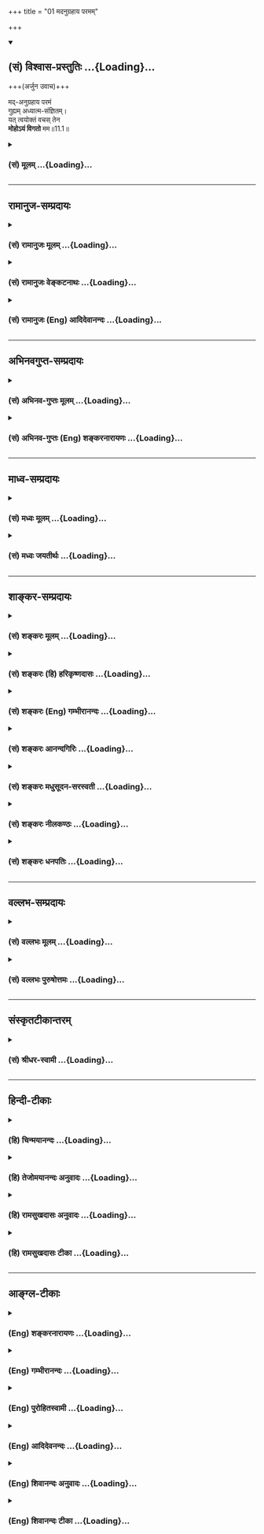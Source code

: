 +++
title = "01 मदनुग्रहाय परमम्"

+++
<div class="js_include" newlevelforh1="2" title="(सं) विश्वास-प्रस्तुतिः" unfilled url="/mahAbhAratam/shlokashaH/06-bhIShma-parva/03-bhagavad-gItA-parva/saMskRtam/vishvAsa-prastutiH/11_vishva-rUpa-darshana/01_madanugrahAya_par.md">
<details open><summary><h2>(सं) विश्वास-प्रस्तुतिः ...{Loading}...</h2></summary>

+++(अर्जुन उवाच)+++

मद्-अनुग्रहाय परमं  
गुह्यम् अध्यात्म-संज्ञितम्।  
यत् त्वयोक्तं वचस् तेन  
**मोहोऽयं विगतो** मम॥11.1॥
</details>
</div>
<div class="js_include collapsed" newlevelforh1="3" title="(सं) मूलम्" unfilled url="/mahAbhAratam/shlokashaH/06-bhIShma-parva/03-bhagavad-gItA-parva/saMskRtam/mUlam/11_vishva-rUpa-darshana/01_madanugrahAya_par.md">
<details><summary><h3>(सं) मूलम् ...{Loading}...</h3></summary>

अर्जुन उवाच  
मदनुग्रहाय परमं गुह्यमध्यात्मसंज्ञितम्।  
यत्त्वयोक्तं वचस्तेन मोहोऽयं विगतो मम।।11.1।।
</details>
</div>


_________________
## रामानुज-सम्प्रदायः
<div class="js_include collapsed" newlevelforh1="3" title="(सं) रामानुजः मूलम्" unfilled url="/mahAbhAratam/shlokashaH/06-bhIShma-parva/03-bhagavad-gItA-parva/saMskRtam/rAmAnujaH/mUlam/11_vishva-rUpa-darshana/01_madanugrahAya_par.md">
<details><summary><h3>(सं) रामानुजः मूलम् ...{Loading}...</h3></summary>

एवं भक्तियोगनिष्पत्तये तद्विवृद्धये च सकलेतरविलक्षणेन स्वाभाविकेन भगवदसाधारणेन कल्याणगुणगणेन सह भगवतः सर्वात्मत्वं तत एव तद्व्यतिरिक्तस्य कृत्स्नस्य चिदचिदात्मकस्य वस्तुजातस्य तच्छरीरतया तदायत्तस्वरूपस्थितिप्रवृत्तित्वं चोक्तम् । तम् एतं भगवदसाधारणं स्वभावं कृत्स्नस्य तदायत्तस्वरूपस्थितिप्रवृत्तितां च भगवत्सकाशाद् उपश्रुत्य एवम् एवेति नित्यश् च तथाभूतं भगवन्तं साक्षात्कर्तुकामो ऽर्जुन उवाच । तथैव भगवत्प्रसादाद् अनन्तरं द्रक्ष्यति । "सर्वाश्चर्यमयं देवम् अनन्तं विश्वतोमुखम् ॥। तत्रैकस्थं जगत् कृत्स्नं प्रतिभक्तम् अनेकधाः" इति हि वक्ष्यते ।

।।11.1।। अर्जुन उवाच -- देहात्माभिमानरूपमोहेन मोहितस्य मम
अनुग्रहैकप्रयोजनाय **परमं गुह्यं** परमं रहस्यम् **अध्यात्मसंज्ञितम्**
आत्मनि वक्तव्यं वचःन त्वेवाहं जातु नासम् (गीता 2।12) इत्यादितस्माद्योगी
भवार्जुन (गीता 6।46) इत्येतदन्तं **यत् त्वया उक्तम्; तेन अयं मम**
आत्मविषयो **मोहः** सर्वो **विगतः** दूरतो निरस्तः।

</details>
</div>
<div class="js_include collapsed" newlevelforh1="3" title="(सं) रामानुजः वेङ्कटनाथः" unfilled url="/mahAbhAratam/shlokashaH/06-bhIShma-parva/03-bhagavad-gItA-parva/saMskRtam/rAmAnujaH/venkaTanAthaH/11_vishva-rUpa-darshana/01_madanugrahAya_par.md">
<details><summary><h3>(सं) रामानुजः वेङ्कटनाथः ...{Loading}...</h3></summary>

  
  
।।11.1।। विश्वरूपाध्यायभवतारयितुं विभूत्यध्यायार्थं सङ्गृह्याह --
एवमिति। भक्तियोगनिष्पत्तये तद्विवृद्धये चेति प्रयोजनकथनेनानन्तरमर्जुनस्य
दिदृक्षा भक्तिविवृद्ध्यधीनेति सूचितम्। सकलेतरविलक्षणनेति
सकलेतरवैलक्षण्यरूपेणेत्यर्थः यद्वा सकलेतरस्वभावविलक्षणेनेत्यर्थः।
एतेनानवधिकातिशयत्वमुक्तं भवति। अनन्यसाधारणं स्वाभाविकमनवधिकातिशयम् इति
पूर्वोक्तस्यात्र प्रातिलोम्येन प्रत्यभिज्ञानात्सकलेतरविलक्षणेन
भगवदसाधारणेनेत्यनयोर्यथेष्टं हेतुसाध्यभावेन
अन्वयात्समाधिकराहित्यतात्पर्याच्च नानर्थक्यम्।
श्रुतार्थनिश्चयाधीनभक्तिविवृद्धिफलभूतदिदृक्षामूलमुत्तराध्यायोपोद्धातरूपमर्जुनवाक्यमवतारयति
-- तमेतमिति। तं सर्वातिशायिनम्; एतं उक्तप्रकारम्। भगवत्सकाशादित्यनेन
निश्चयहेतुभूतमाप्तत्वं सूचितम् नह्याचार्यान्तरसकाशादुपश्रवणे दिदृक्षायां
सत्यामपि दर्शनप्रार्थनं घटत इति च भावः। एवमेतत्
इत्यादिश्लोकार्थाभिप्रायेणाह -- एवमेवेति निश्चित्येति। ननुएवमेतद्यथात्थ
इति पूर्वोक्तमभ्युपगम्यद्रष्टुमिच्छामि ते रूपमैश्वरम् \[11।3\]
इत्यर्थान्तरस्य रूपविशेषस्य दिदृक्षावचनमिव भाति ततश्च कथं तथाभूतं
भगवन्तं साक्षात्कर्तुकाम इत्युच्यते तत्राह -- तथैवेति।
श्रुतप्रकारेणेत्यर्थः। तद्विवृणोति -- सर्वाश्चर्येति। अहं सर्वस्य प्रभवः
\[10।8\] इत्यादिनाविष्टभ्याहमिदं कृत्स्नमेकांशेन स्थितो जगत् \[10।42\]
इत्यन्तेन प्रतिपादितो ह्यर्थोऽत्र विग्रहविशेषानुबन्धेन प्रत्यक्षं
प्रत्यभिज्ञायत इति भावः। अत्र साक्षात्कारं प्रार्थयितुंमदनुग्रहाय
इत्यादिभिस्त्रिभिः श्लोकैः कृतज्ञतामास्तिक्यं भक्तिमत्त्वं च दर्शयति।  
  
तत्र प्रथमेन अध्यात्मशब्दादिस्वारस्यात्भवाप्ययौ इत्यादेः सप्तमाद्यर्थस्य
पृथग्वचनाच्चात्मतत्त्वतदवलोकनोपायश्रवणतत्फलानुवादः क्रियत
इत्यभिप्रायेणाह -- देहात्मेति। मोहो विगतः इत्यनन्तरमभिधानात् मच्छब्देन
मोहविशिष्टस्वरूपं
विवक्षितमित्यभिप्रायेणमोहितस्येत्यन्तमुक्तम्। मदनुग्रहाय इत्यनेन न
ह्यन्यत्तेनानवाप्तमवाप्तव्यमस्तीत्यभिप्रेतमित्याहमामनुग्रहैकप्रयोजनायेति।
युद्धप्रोत्साहनमात्रशङ्काप्यनेन निरस्ता। परमशब्दविशेषितगुह्यशब्देनमौनं
चैवास्मि गुह्यानाम् \[10।38\] इत्युक्तगुह्यत्वप्रतीतिव्युदासाय
रहस्यशब्देन व्याख्या। गुह्यतमभक्तियोगशेषत्वात्परमत्वविशेषणमित्यादृत्य
परमशब्दपाठेन सूचितम्। आत्मनि
प्रतिपादकत्वेनाधिवसनाद्वचसोऽध्यात्मत्वमित्यभिप्रेत्यआत्मनि
वक्तव्यमित्युक्तम्। उपोद्धातान्मध्यमषट्कप्रस्तावश्लोकार्थाच्चावच्छिद्य
जीवात्मप्रधानमंशमध्यात्मशब्दानूदितमाह -- न त्वेवाहमिति। अध्यात्मसंज्ञितम्
इत्येतदनुसारात्अयम् इत्यपरोक्षनिर्देशाभिप्रेतमुक्तंममात्मविषय इति। विगतः
इत्यनेन सोपसर्गेण सवासनं निश्शेषविनाशो विवक्षित इति
प्रदर्शनायसर्वशब्दः। दूरतो निरस्त इति संस्कारस्यापि तिरस्कारादपुनरङ्कुरं
विनष्ट इत्यर्थः।  
  

</details>
</div>
<div class="js_include collapsed" newlevelforh1="3" title="(सं) रामानुजः (Eng) आदिदेवानन्दः" unfilled url="/mahAbhAratam/shlokashaH/06-bhIShma-parva/03-bhagavad-gItA-parva/saMskRtam/rAmAnujaH/english/AdidevAnandaH/11_vishva-rUpa-darshana/01_madanugrahAya_par.md">
<details><summary><h3>(सं) रामानुजः (Eng) आदिदेवानन्दः ...{Loading}...</h3></summary>

11.1 Arjuna said To show favour to me, who is deluded by the misconception that the body is the self, these words of supreme mystery concerned with the self, i.e., which is a proper description of the self, have been spoken by You in words beginning from 'There was never a time when I did not exist' (2.12) and ending with, 'Therefore, O Arjuna,
become a Yogin' (6.46). By that this delusion of mine about the self is entirely removed.

</details>
</div>


_________________
## अभिनवगुप्त-सम्प्रदायः
<div class="js_include collapsed" newlevelforh1="3" title="(सं) अभिनव-गुप्तः मूलम्" unfilled url="/mahAbhAratam/shlokashaH/06-bhIShma-parva/03-bhagavad-gItA-parva/saMskRtam/abhinava-guptaH/mUlam/11_vishva-rUpa-darshana/01_madanugrahAya_par.md">
<details><summary><h3>(सं) अभिनव-गुप्तः मूलम् ...{Loading}...</h3></summary>

  
  
।।11.1।। No commentary.  
  

</details>
</div>
<div class="js_include collapsed" newlevelforh1="3" title="(सं) अभिनव-गुप्तः (Eng) शङ्करनारायणः" unfilled url="/mahAbhAratam/shlokashaH/06-bhIShma-parva/03-bhagavad-gItA-parva/saMskRtam/abhinava-guptaH/english/shankaranArAyaNaH/11_vishva-rUpa-darshana/01_madanugrahAya_par.md">
<details><summary><h3>(सं) अभिनव-गुप्तः (Eng) शङ्करनारायणः ...{Loading}...</h3></summary>

11.1 Now Arjuna seeks to perceive, with his own sense-organ (11.eye),
what has been taught in the last chapter. The subject matter, learnt
through the \[teacher's\] instructions, becomes ite clear if it is
grasped by the knowledge of perception. For that end only the following
conversation is made -

</details>
</div>


_________________
## माध्व-सम्प्रदायः
<div class="js_include collapsed" newlevelforh1="3" title="(सं) मध्वः मूलम्" unfilled url="/mahAbhAratam/shlokashaH/06-bhIShma-parva/03-bhagavad-gItA-parva/saMskRtam/madhvaH/mUlam/11_vishva-rUpa-darshana/01_madanugrahAya_par.md">
<details><summary><h3>(सं) मध्वः मूलम् ...{Loading}...</h3></summary>

।।11.1।। म्। यथा श्रुते ध्यानं शक्यं तथा स्वरूपस्थितिरनेनाध्यायेनोच्यते।

</details>
</div>
<div class="js_include collapsed" newlevelforh1="3" title="(सं) मध्वः जयतीर्थः" unfilled url="/mahAbhAratam/shlokashaH/06-bhIShma-parva/03-bhagavad-gItA-parva/saMskRtam/madhvaH/jayatIrthaH/11_vishva-rUpa-darshana/01_madanugrahAya_par.md">
<details><summary><h3>(सं) मध्वः जयतीर्थः ...{Loading}...</h3></summary>

।।11.1।। एतदध्यायप्रतिपाद्यमर्थमाह -- **यथे**ति। दशमान्ते
\[42\]विष्टभ्याहमिदं कृत्स्नमेकांशेन स्थितो जगत् इति व्याप्तोपासनं
सङ्क्षेपेणोक्तम्। न च सङ्क्षेपोक्तस्य ध्यानं शक्यम्; बुद्धावनारोहात्।
अतो यथाभूते व्याप्तरूपे विस्तरेण श्रुते ध्यानं शक्यं भवति;
तथाभूतस्वरूपस्थितिरर्जुनाय प्रदर्शितस्यानुवादेन
अनेनैकादशेनाध्यायेनोच्यते। स्वरूपग्रहणेन विश्वरूपस्य मायादिना तदैव
निर्माय विसृष्टत्वं निवारयति।

</details>
</div>


_________________
## शाङ्कर-सम्प्रदायः
<div class="js_include collapsed" newlevelforh1="3" title="(सं) शङ्करः मूलम्" unfilled url="/mahAbhAratam/shlokashaH/06-bhIShma-parva/03-bhagavad-gItA-parva/saMskRtam/shankaraH/mUlam/11_vishva-rUpa-darshana/01_madanugrahAya_par.md">
<details><summary><h3>(सं) शङ्करः मूलम् ...{Loading}...</h3></summary>


भगवतो विभूतय उक्ताः । तत्र च ‘विष्टभ्याहमिदं कृत्स्नमेकांशेन स्थितो जगत्’ (भ. गी. १० । ४२) इति भगवता अभिहितं श्रुत्वा, यत् जगदात्मरूपम् आद्यमैश्वरं तत् साक्षात्कर्तुमिच्छन् , अर्जुन उवाच —

।।11.1।। --,**मदनुग्रहाय** ममानुग्रहार्थं **परमं** निरतिशयं **गुह्यं**
गोप्यम् **अध्यात्मसंज्ञितम्** आत्मानात्मविवेकविषयं **यत् त्वया उक्तं
वचः** वाक्यं **तेन** ते वचसा **मोहः अयं विगतः मम;** अविवेकबुद्धिः अपगता
इत्यर्थः।। किञ्च --,

</details>
</div>
<div class="js_include collapsed" newlevelforh1="3" title="(सं) शङ्करः (हि) हरिकृष्णदासः" unfilled url="/mahAbhAratam/shlokashaH/06-bhIShma-parva/03-bhagavad-gItA-parva/saMskRtam/shankaraH/hindI/harikRShNadAsaH/11_vishva-rUpa-darshana/01_madanugrahAya_par.md">
<details><summary><h3>(सं) शङ्करः (हि) हरिकृष्णदासः ...{Loading}...</h3></summary>

।।11.1।। ( पूर्वाध्यायमें जो ) भगवान्की विभूतियोंका वर्णन किया गया है
उसमें भगवान्से कहे हुए मैं इस सारे जगत्को एक अंशसे व्याप्त करके स्थित
हूँ इन वचनोंको सुनकर ईश्वरका जो जगदात्मक आदि स्वरूप है उसका प्रत्यक्ष
दर्शन करनेकी इच्छासे अर्जुन बोला --, मुझपर अनुग्रह करनेके लिये आपने जो
परम -- अत्यन्त श्रेष्ठ; गुह्य -- गोपनीय; अध्यात्य नामक अर्थात्
आत्माअनात्माके विवेचनविषयक वाक्य कहे हैं; उन आपके वचनोंसे मेरा यह मोह
नष्ट हो गया है अर्थात् मेरी अविवेकबुद्धि नष्ट हो गयी है।  
  
,

</details>
</div>
<div class="js_include collapsed" newlevelforh1="3" title="(सं) शङ्करः (Eng) गम्भीरानन्दः" unfilled url="/mahAbhAratam/shlokashaH/06-bhIShma-parva/03-bhagavad-gItA-parva/saMskRtam/shankaraH/english/gambhIrAnandaH/11_vishva-rUpa-darshana/01_madanugrahAya_par.md">
<details><summary><h3>(सं) शङ्करः (Eng) गम्भीरानन्दः ...{Loading}...</h3></summary>

11.1 Ayam, this; mahah, delusion; mama, of mine; vigatah, has departed,
i.e., my non-discriminating idea has been removed; tena, as a result of
that; vacah, speech of Yours; which is paramam, most, supremely; guhyam,
secret; and adhyatma-sanjnitam, known as pertaining to the Self-dealing
with discrimination between the Self and the non-Self; and yat, which;
was uktam, uttered; tvaya, by You; madanugrahaya, for my benefit, out of
favour for me. Further,

</details>
</div>
<div class="js_include collapsed" newlevelforh1="3" title="(सं) शङ्करः आनन्दगिरिः" unfilled url="/mahAbhAratam/shlokashaH/06-bhIShma-parva/03-bhagavad-gItA-parva/saMskRtam/shankaraH/AnandagiriH/11_vishva-rUpa-darshana/01_madanugrahAya_par.md">
<details><summary><h3>(सं) शङ्करः आनन्दगिरिः ...{Loading}...</h3></summary>

।।11.1।। तेन तेनात्मना भगवदनुसंधानार्थमुक्ता विभूतीरनुवदति -- **भगवत
इति।** परस्य सोपाधिकं निरुपाधिकं च चिद्रूपं ध्येयत्वेन ज्ञेयत्वेन
चोक्तमित्यर्थः। सोपाधिकमैश्वरं रूपमशेषजगदात्मकं
विश्वरूपाख्यमधिकृत्याध्यायन्तरमवतारयन्ननन्तरप्रश्नोपयोगित्वेन वृत्तं
कीर्तयति -- **तत्र चेति।** यदेतदशेषप्रपञ्चात्मकमखिलस्यैतस्य जगतः कारणं
सर्वज्ञं सर्वैश्वर्यवद्रूपमुक्तं तदिदं श्रुत्वा तस्य साक्षात्कारं
यियाचिषुरादौ पृष्टवानित्याह -- **श्रुत्वेति।** मयि करुणां
निमित्तीकृत्योपकारोऽनुग्रहस्तदर्थमिति वचसो विशेषणम्। निरतिशयत्वं
परमपुरुषार्थसाधनत्वम्। अशोच्यानित्यादित्वंपदार्थप्रधानं वाक्यम्।
मोहस्यायमित्यात्मसाक्षिकत्वं दर्शयति। अविवेकबुद्धिरज्ञानविपर्यासात्मिका।

</details>
</div>
<div class="js_include collapsed" newlevelforh1="3" title="(सं) शङ्करः मधुसूदन-सरस्वती" unfilled url="/mahAbhAratam/shlokashaH/06-bhIShma-parva/03-bhagavad-gItA-parva/saMskRtam/shankaraH/madhusUdana-sarasvatI/11_vishva-rUpa-darshana/01_madanugrahAya_par.md">
<details><summary><h3>(सं) शङ्करः मधुसूदन-सरस्वती ...{Loading}...</h3></summary>

।।11.1।।  
  
न नेत्राकृतिर्यत्र यस्या न चान्तो न चादिश्च तैरन्यता नो विभूतेः।  
  
ममाभेदता येन दत्ताऽव्यवाया गुरुं काशिराजं भजेऽजं स्वराजम्।। पूर्वाध्याये
नानाविभूतीरुक्त्वाविष्टभ्याहमिदं कृत्स्नमेकांशेन स्थितो जगत् इति
विश्वात्मकं पारमेश्वरं रूपं भगवतान्तेऽभिहितं श्रुत्वा
परमोत्कण्ठितस्तत्साक्षात्कर्तुमिच्छन्पूर्वोक्तमभिनन्दन्नर्जुन उवाच --
मदनुग्रहायेति। ममानुग्रहाय शोकनिवृत्त्युपकाराय परमं
निरतिशयपुरुषार्थपर्यवसायि गुह्यं गोप्यं यस्मैकस्मैचिद्वक्तुमनर्हमपि
अध्यात्मसंज्ञितं अध्यात्ममिति
शब्दितमात्मानात्मविवेकविषयमशोच्यानन्वशोचस्त्वमित्यादिषष्ठाध्यायपर्यन्तं
त्वंपदार्थप्रधानं यत्त्वया परमकारुणिकेन सर्वज्ञेनोक्तं वचो वाक्यं तेन
वाक्येनाहमेषां हन्ता मयैते हन्यन्त इत्यादिविविधविपर्यासलक्षणो
मोहोऽयमनुभवसाक्षिको विगतो विनष्टो मम। तत्रासकृदात्मनः
सर्वविक्रियाशून्यत्वोक्तेः।

</details>
</div>
<div class="js_include collapsed" newlevelforh1="3" title="(सं) शङ्करः नीलकण्ठः" unfilled url="/mahAbhAratam/shlokashaH/06-bhIShma-parva/03-bhagavad-gItA-parva/saMskRtam/shankaraH/nIlakaNThaH/11_vishva-rUpa-darshana/01_madanugrahAya_par.md">
<details><summary><h3>(सं) शङ्करः नीलकण्ठः ...{Loading}...</h3></summary>

।।11.1।। पूर्वस्मिन्नध्याये योगो विभूतिश्च व्याख्येयत्वेन प्रतिज्ञातौएतां
विभूतिं योगं च मम यो वेत्ति इति। आत्मनो योगं विभूतिं च जनार्दन। भूयः कथय
इतीतरेण च श्रोतव्यत्वेन प्रार्थितौ। तत्रअहमात्मा गुडाकेश
सर्वभूताशयस्थितः इति संक्षेपेण योगो भगवता सर्वभूताधारत्वलक्षण उक्तः
प्राग्विभूतिकथनात्। तदन्ते चविष्टभ्याहमिदं कृत्स्नमेकांशेन स्थितो जगत्
इति कुसूलेन धान्यमिव मयेदं जगद्विष्टब्धमित्युक्त्या स एव स्मारितस्तदेव
भगवतः सर्वभूताधारत्वं साक्षात्कर्तुकामोऽर्जुन उवाच -- **मदनुग्रहायेति।**
मयि अनुग्रहोऽनुकम्पा तदर्थं मदनुग्रहाय। परमं सद्यः
शोकमोहनिवर्तकत्वेनोत्कृष्टं गुह्यं गोप्यं
अध्यात्मसंज्ञितमात्मानात्मविवेकार्थं शास्त्रमध्यात्मं तत्संज्ञितं
यत्त्वया वचःअशोच्यानन्वशोचः इत्यादिना षष्ठाध्यायपर्यन्तं
त्वंपदार्थशुद्धिप्रधानंनायं हन्ति न हन्यते
इत्यात्मनोऽकर्तृत्वाभोक्तृत्वप्रतिपादकं तेन मम मोहोऽविवेकोऽयं विशेषेण
गतो नष्टः। अत्र प्रथमे पादेऽक्षराधिक्यमार्षम्।

</details>
</div>
<div class="js_include collapsed" newlevelforh1="3" title="(सं) शङ्करः धनपतिः" unfilled url="/mahAbhAratam/shlokashaH/06-bhIShma-parva/03-bhagavad-gItA-parva/saMskRtam/shankaraH/dhanapatiH/11_vishva-rUpa-darshana/01_madanugrahAya_par.md">
<details><summary><h3>(सं) शङ्करः धनपतिः ...{Loading}...</h3></summary>

।।11.1।। एवं विभूतीर्निरतिशयैश्वर्य च श्रुत्वा साक्षात्कर्तुमिच्छन्नर्जुन
उवाच मदनुग्रहार्थ परममुत्कृष्टं परमपुरुषार्थसाधनत्वात्
गोप्यमध्यात्मसंक्षितं वजस्त्वंपदार्थप्रधानमशोच्यानित्यादि यत्त्वयोक्तं
तेन ममायं मोहोऽहंममेतिप्रत्ययजनकः कर्तृत्वादिहहितात्मस्वरुपावरको विगतो
विशेषेण निवृत्तः।

</details>
</div>


_________________
## वल्लभ-सम्प्रदायः
<div class="js_include collapsed" newlevelforh1="3" title="(सं) वल्लभः मूलम्" unfilled url="/mahAbhAratam/shlokashaH/06-bhIShma-parva/03-bhagavad-gItA-parva/saMskRtam/vallabhaH/mUlam/11_vishva-rUpa-darshana/01_madanugrahAya_par.md">
<details><summary><h3>(सं) वल्लभः मूलम् ...{Loading}...</h3></summary>

।।11.1।। अथातोऽष्टभिरध्यायैर्गुणैराश्रयधर्मतः। पुष्ट्यात्मना भगवता मोचितः
स इतीर्यते।।1।।  
  
स्वनिगमवचसा महिमज्ञाने भक्त्या स्वधर्ममर्यादा।
कुण्डलावृतमुखभगवत्समाश्रयेणैव धर्मतः पुष्टिः।।2।।  
  
मर्यादावचने पुष्टिः स्वकार्यार्थप्रदर्शने। इति मर्यादया मिश्रं
पुष्टिरूपं प्रदर्श्यते।।3।। पूर्वाध्यायान्ते परमासाधारणयोगः
विभूतेरक्षरैश्वर्यस्य स्वस्य विष्टभ्याहमिति श्लोके
योगाख्यमैश्वर्यमुदीरितं तद्विशिष्टरूपं दिदृक्षुः
पूर्वोक्तमभिनन्दयन्नर्जुन उवाच मदनुग्रहायेति चतुर्भिः।
गुह्यमध्यात्मसंज्ञितंअहं सर्वस्य प्रभवः \[10।8\] इति स्वमाहात्म्यनिरूपकं
मर्यादारूपं यत्त्वयोक्तं वचस्तेन मम गतो मोहः ऐश्वर्याज्ञानरूपः।
माहात्म्यनिरूपकं वाक्यमेव ते श्रुतं; न तु तथा स्वरूपं दृष्टं तवेति भावः।

</details>
</div>
<div class="js_include collapsed" newlevelforh1="3" title="(सं) वल्लभः पुरुषोत्तमः" unfilled url="/mahAbhAratam/shlokashaH/06-bhIShma-parva/03-bhagavad-gItA-parva/saMskRtam/vallabhaH/puruShottamaH/11_vishva-rUpa-darshana/01_madanugrahAya_par.md">
<details><summary><h3>(सं) वल्लभः पुरुषोत्तमः ...{Loading}...</h3></summary>

  
  
।।11.1।। कृष्णात्मत्वं हि जगतो विभूतिकथनान्नरः। अवगत्य च तद्रूपं द्रष्टुं
हरिमथाऽब्रवीत्।।1।।  
  
पूर्वाध्यायान्तेविष्टम्याहं \[10।42\] इत्यनेन स्वक्रीडात्मकत्वेन
विश्वस्य स्वात्मकत्वं प्रतिपादितम्; तद्रूपदर्शनेच्छुरर्जुनो भगवन्तं
विज्ञापयति -- मदनुग्रहायेति चतुर्भिः। मदनुग्रहाय मम स्वीयत्वेन ग्रहणाय
परमं परः पुरुषोत्तमो मीयते अनुमीयते यस्मात्तादृशम्। अतएव गुह्यं
सर्वेषामनाख्येयम्। अध्यात्मसंज्ञितं आत्मानात्मविवेकविषयत्वेन
सर्वात्मरूपं यत् त्वया वचोविष्टभ्याहं इत्युक्तं; तेन ममाऽयं रूपे मोहो
विशेषेण गतो नष्ट इत्यर्थः।  
  

</details>
</div>


_________________
## संस्कृतटीकान्तरम्
<div class="js_include collapsed" newlevelforh1="3" title="(सं) श्रीधर-स्वामी" unfilled url="/mahAbhAratam/shlokashaH/06-bhIShma-parva/03-bhagavad-gItA-parva/saMskRtam/shrIdhara-svAmI/11_vishva-rUpa-darshana/01_madanugrahAya_par.md">
<details><summary><h3>(सं) श्रीधर-स्वामी ...{Loading}...</h3></summary>

।।11.1।। विभूतिवैभवं प्रोच्य कृपया परया हरिः। दिदृक्षोरर्जुनस्याथ
विश्वरूपमदर्शयत्।।1।।  
  
पूर्वाध्यायान्तेविष्टभ्याहमिदं कृत्स्नमेकांशेन स्थितो जगत् इति
विश्वात्मकं पारमेश्वरं रूपमुपक्षिप्तं तद्दिदृक्षुः
पूर्वोक्तमभिनन्दन्नर्जुन उवाच **-- मदनुग्रहायेति चतुर्भिः।** ममानुग्रहाय
शोकनिवृत्तये परमं परमार्थनिष्ठं गुह्यं
गोप्यमप्यध्यात्ममितिसंज्ञितमात्मानात्मविवेकविषयं यत्त्वयोक्तं
वचःअशोच्यानन्वशोचस्त्वम् इत्यादि षष्ठाध्यायपर्यन्तं यद्वाक्यं तेन ममायं
मोहोऽहं हन्ता एते हन्यन्त इत्यादिलक्षणो भ्रमो विगतो विनष्टः; आत्मनः
कर्तृत्वाद्यभावोक्तेः।

</details>
</div>


_________________
## हिन्दी-टीकाः
<div class="js_include collapsed" newlevelforh1="3" title="(हि) चिन्मयानन्दः" unfilled url="/mahAbhAratam/shlokashaH/06-bhIShma-parva/03-bhagavad-gItA-parva/hindI/chinmayAnandaH/11_vishva-rUpa-darshana/01_madanugrahAya_par.md">
<details><summary><h3>(हि) चिन्मयानन्दः ...{Loading}...</h3></summary>

।।11.1।। पूर्व अध्याय में वर्णित भगवान् की विभूतियों को जानते से हुए
अपने परम सन्तोष को; अर्जुन इस प्रारम्भिक श्लोक में व्यक्त करता है। अपने
शिष्य पर केवल अनुग्रह करने और उसे मोहदशा से बाहर निकालने के लिए भगवान्
ने जो इतना अधिक परिश्रम किया; अर्जुन उसकी भी प्रशंसा करता है। अनेकता में
एकता का दर्शन करने का अर्थ संसार के दुख से सुरक्षित रहने के लिए रोग
निरोधक टीका लगवाना है। अर्जुन की इस स्वीकारोक्ति से कि; मेरा मोह दूर हो
गया है; व्यासजी; एक उत्तम विद्यार्थी पर पड़ने वाले पूर्व अध्याय के
प्रभाव को बड़ी सुन्दरता से हमारे ध्यान में लाते हैं। मोह निवृत्ति; सत्य
के ज्ञान का एक पक्ष है; न कि वह अपने आप में ज्ञान की प्राप्ति। अर्जुन
अज्ञान के कारण नामरूपमय इस सृष्टि में अपना अलग और स्वतन्त्र अस्तित्व
अनुभव कर रहा था। वह अब इस भेद के मोह से मुक्त हो चुका था। उसे वह दृष्टि
मिल गयी; जिसके द्वारा वह इस भेदात्मक दृश्य जगत् में ही व्याप्त एक सत्ता
को देख पाने में समर्थ हो जाता है। परन्तु फिर भी उसने अनेकता में एकता का
प्रात्यक्षिक दर्शन नहीं किया था। यद्यपि सिद्धान्तत उसे इस एकत्व का ज्ञान
स्वीकार्य था। राजपुत्र अर्जुन यह भलीभांति जानता है कि श्रीकृष्ण ने
विभूतियोग का इतना विस्तृत वर्णन केवल उसके ऊपर अनुग्रह करने के लिए ही
किया था। यह हमें इस बात का स्मरण कराता है कि किस प्रकार भगवान् अपने
भक्तों के हृदय में स्थित उनके अज्ञानजनित अंधकार को नष्ट कर देते हैं। ये
अध्यात्मविषयक वचन क्या थे अर्जुन कहता है

</details>
</div>
<div class="js_include collapsed" newlevelforh1="3" title="(हि) तेजोमयानन्दः अनुवादः" unfilled url="/mahAbhAratam/shlokashaH/06-bhIShma-parva/03-bhagavad-gItA-parva/hindI/tejomayAnandaH/anuvAdaH/11_vishva-rUpa-darshana/01_madanugrahAya_par.md">
<details><summary><h3>(हि) तेजोमयानन्दः अनुवादः ...{Loading}...</h3></summary>

।।11.1।। अर्जुन ने कहा -- मुझ पर अनुग्रह करने के लिए जो परम गोपनीय,
अध्यात्मविषयक वचन (उपदेश) आपके द्वारा कहा गया, उससे मेरा मोह दूर हो गया
है।।

</details>
</div>
<div class="js_include collapsed" newlevelforh1="3" title="(हि) रामसुखदासः अनुवादः" unfilled url="/mahAbhAratam/shlokashaH/06-bhIShma-parva/03-bhagavad-gItA-parva/hindI/rAmasukhadAsaH/anuvAdaH/11_vishva-rUpa-darshana/01_madanugrahAya_par.md">
<details><summary><h3>(हि) रामसुखदासः अनुवादः ...{Loading}...</h3></summary>

।।11.1।।****अर्जुन बोले -- केवल मेरेपर कृपा करनेके लिये ही आपने जो परम
गोपनीय अध्यात्मतत्तव जाननेका वचन कहा, उससे मेरा यह मोह नष्ट हो गया है।

</details>
</div>
<div class="js_include collapsed" newlevelforh1="3" title="(हि) रामसुखदासः टीका" unfilled url="/mahAbhAratam/shlokashaH/06-bhIShma-parva/03-bhagavad-gItA-parva/hindI/rAmasukhadAsaH/TIkA/11_vishva-rUpa-darshana/01_madanugrahAya_par.md">
<details><summary><h3>(हि) रामसुखदासः टीका ...{Loading}...</h3></summary>

।।11.1।।***व्याख्या--*'मदनुग्रहाय'--**मेरा भजन करनेवालोंपर कृपा करके
मैं स्वयं उनके अज्ञानजन्य अन्धकारका नाश कर देता हूँ (गीता 10। 11) -- यह
बात भगवान्ने केवल कृपा-परवश होकर कही। इस बातका अर्जुनपर बड़ा प्रभाव
प़ड़ा, जिससे अर्जुन भगवान्की स्तुति करने लगे (10। 12 -- 15)। ऐसी स्तुति
उन्होंने पहले गीतामें कहीं नहीं की। उसीका लक्ष्य करके अर्जुन यहाँ कहते
हैं कि केवल मेरेपर कृपा करनेके लिये ही आपने ऐसी बात कही है **(टिप्पणी प₀
573.2)**।

</details>
</div>


_________________
## आङ्ग्ल-टीकाः
<div class="js_include collapsed" newlevelforh1="3" title="(Eng) शङ्करनारायणः" unfilled url="/mahAbhAratam/shlokashaH/06-bhIShma-parva/03-bhagavad-gItA-parva/english/shankaranArAyaNaH/11_vishva-rUpa-darshana/01_madanugrahAya_par.md">
<details><summary><h3>(Eng) शङ्करनारायणः ...{Loading}...</h3></summary>

11.1. Arjuna said My delusion has completely gone thanks to the great and mysterious discourse which is termed as a science governing the Soul and which You have delivered by way of favouring me.

</details>
</div>
<div class="js_include collapsed" newlevelforh1="3" title="(Eng) गम्भीरानन्दः" unfilled url="/mahAbhAratam/shlokashaH/06-bhIShma-parva/03-bhagavad-gItA-parva/english/gambhIrAnandaH/11_vishva-rUpa-darshana/01_madanugrahAya_par.md">
<details><summary><h3>(Eng) गम्भीरानन्दः ...{Loading}...</h3></summary>

11.1 Arjuna said This delusion of mine has departed as a result of that speech which is most secret and known as pertaining to the Self, and which was uttered by You for my benefit.

</details>
</div>
<div class="js_include collapsed" newlevelforh1="3" title="(Eng) पुरोहितस्वामी" unfilled url="/mahAbhAratam/shlokashaH/06-bhIShma-parva/03-bhagavad-gItA-parva/english/purohitasvAmI/11_vishva-rUpa-darshana/01_madanugrahAya_par.md">
<details><summary><h3>(Eng) पुरोहितस्वामी ...{Loading}...</h3></summary>

11.1 "Arjuna said: My Lord! Thy words concerning the Supreme Secret of Self, given for my blessing, have dispelled the illusions which surrounded me.

</details>
</div>
<div class="js_include collapsed" newlevelforh1="3" title="(Eng) आदिदेवनन्दः" unfilled url="/mahAbhAratam/shlokashaH/06-bhIShma-parva/03-bhagavad-gItA-parva/english/AdidevanandaH/11_vishva-rUpa-darshana/01_madanugrahAya_par.md">
<details><summary><h3>(Eng) आदिदेवनन्दः ...{Loading}...</h3></summary>

11.1 Arjuna said To show favour to Me, You have told me that most profound mystery concerning the self; by that, this delusion of mine is dispelled.

</details>
</div>
<div class="js_include collapsed" newlevelforh1="3" title="(Eng) शिवानन्दः अनुवादः" unfilled url="/mahAbhAratam/shlokashaH/06-bhIShma-parva/03-bhagavad-gItA-parva/english/shivAnandaH/anuvAdaH/11_vishva-rUpa-darshana/01_madanugrahAya_par.md">
<details><summary><h3>(Eng) शिवानन्दः अनुवादः ...{Loading}...</h3></summary>

11.1 Arjuna said By this word (explanation) of the highest secret concerning the Self which Thou hast spoken, for the sake of blessing me,
my delusion is gone.

</details>
</div>
<div class="js_include collapsed" newlevelforh1="3" title="(Eng) शिवानन्दः टीका" unfilled url="/mahAbhAratam/shlokashaH/06-bhIShma-parva/03-bhagavad-gItA-parva/english/shivAnandaH/TIkA/11_vishva-rUpa-darshana/01_madanugrahAya_par.md">
<details><summary><h3>(Eng) शिवानन्दः टीका ...{Loading}...</h3></summary>

  
  
11.1 मदनुग्रहाय for the sake of blessing me; परमम् the highest; गुह्यम्
the secret; अध्यात्मसंज्ञितम् called Adhyatma; यत् which; त्वया by Thee;
उक्तम् spoken; वचः word; तेन by that; मोहः delusion; अयम् this; विगतः
gone; मम my.Commentary After hearing the glories of the Lord; Arjuna has an intense longing to have the wonderful vision of the Cosmic Form with his own eyes. His bewilderment and delusion have now vanished.Adhyatma That which treats of the discrimination between the Self and the notSelf metaphysics.I was worried about the sin involved in killing my relations and preceptors. I had the ideas; I am the agent in killing them they are to be killed by me.This delusion has vanished now after receiving Thy most profound and valuable instructions. Thou hast dispelled this delusion of ignorance from me.The vision of the Cosmic Form is not the ultimate goal. If that were so; the Gita would have ended with this chapter. The vision of the Cosmic Form is also one more in a series of graded experiences. It is a terrible experience too. That is the reason why Arjuna said to the Lord; stammering with fear What an awful form Thou hast I have seen that which none hath seen before. My heart is glad; yet faileth me on account of fear. Show me; O God; Thine other form again. O God of gods; support of all the worlds; let me see Thy form with the diadem; and with the mace and discus in Thy hands. Again I wish to see Thee as before assume Thy fourarmed form; O Lord of thousand arms and of forms innumerable.Arjuna heard the Lords statement; viz.;
Having pervaded this whole universe with one fragment of Myself; I remain. This induced him to have the vision of the Lords Cosmic Form. He says; O Lord of compassion; Thou hast taught me the spiritual wisdom which can hardly be found in the Vedas. Thou hast saved me. My delusion has disappeared. Thou hast disclosed to me the nature of the Supreme Self; the secrets of Nature and Thy divine glories. My greatest ambition at the present moment is that I should behold with my own eyes Thy entire Cosmic Form.

</details>
</div>
